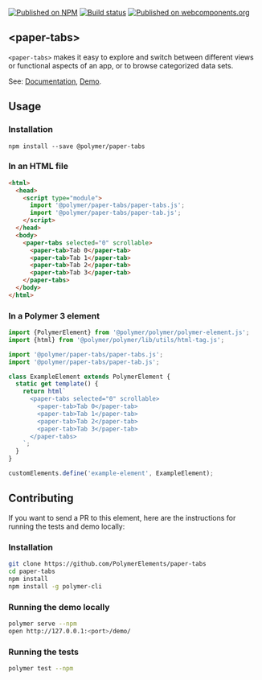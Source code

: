 [![Published on NPM](https://img.shields.io/npm/v/@polymer/paper-tabs.svg)](https://www.npmjs.com/package/@polymer/paper-tabs)
[![Build status](https://travis-ci.org/PolymerElements/paper-tabs.svg?branch=master)](https://travis-ci.org/PolymerElements/paper-tabs)
[![Published on webcomponents.org](https://img.shields.io/badge/webcomponents.org-published-blue.svg)](https://webcomponents.org/element/@polymer/paper-tabs)

## &lt;paper-tabs&gt;

`<paper-tabs>` makes it easy to explore and switch between different views or
functional aspects of an app, or to browse categorized data sets.

See: [Documentation](https://www.webcomponents.org/element/@polymer/paper-tabs),
  [Demo](https://www.webcomponents.org/element/@polymer/paper-tabs/demo/demo/index.html).

## Usage

### Installation

```
npm install --save @polymer/paper-tabs
```

### In an HTML file

```html
<html>
  <head>
    <script type="module">
      import '@polymer/paper-tabs/paper-tabs.js';
      import '@polymer/paper-tabs/paper-tab.js';
    </script>
  </head>
  <body>
    <paper-tabs selected="0" scrollable>
      <paper-tab>Tab 0</paper-tab>
      <paper-tab>Tab 1</paper-tab>
      <paper-tab>Tab 2</paper-tab>
      <paper-tab>Tab 3</paper-tab>
    </paper-tabs>
  </body>
</html>
```

### In a Polymer 3 element

```js
import {PolymerElement} from '@polymer/polymer/polymer-element.js';
import {html} from '@polymer/polymer/lib/utils/html-tag.js';

import '@polymer/paper-tabs/paper-tabs.js';
import '@polymer/paper-tabs/paper-tab.js';

class ExampleElement extends PolymerElement {
  static get template() {
    return html`
      <paper-tabs selected="0" scrollable>
        <paper-tab>Tab 0</paper-tab>
        <paper-tab>Tab 1</paper-tab>
        <paper-tab>Tab 2</paper-tab>
        <paper-tab>Tab 3</paper-tab>
      </paper-tabs>
    `;
  }
}

customElements.define('example-element', ExampleElement);
```

## Contributing

If you want to send a PR to this element, here are the instructions for running
the tests and demo locally:

### Installation

```sh
git clone https://github.com/PolymerElements/paper-tabs
cd paper-tabs
npm install
npm install -g polymer-cli
```

### Running the demo locally

```sh
polymer serve --npm
open http://127.0.0.1:<port>/demo/
```

### Running the tests

```sh
polymer test --npm
```
